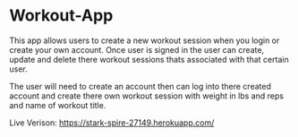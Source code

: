 # Workout-App

This app allows users to create a new workout session when you login or create your own account. Once user is signed in the user can create, update and delete there workout sessions thats associated with that certain user.

The user will need to create an account then can log into there created account and create there own workout session with weight in lbs and reps and name of workout title.

Live Verison: https://stark-spire-27149.herokuapp.com/
